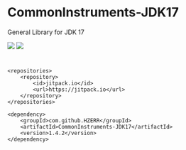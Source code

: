 # CommonInstruments-JDK17
General Library for JDK 17

[![](https://jitci.com/gh/HZERR/CommonInstruments-JDK17/svg)](https://jitci.com/gh/HZERR/CommonInstruments-JDK17)
[![](https://jitpack.io/v/HZERR/CommonInstruments-JDK17.svg)](https://jitpack.io/#HZERR/CommonInstruments-JDK17)

#
    <repositories>
        <repository>
            <id>jitpack.io</id>
            <url>https://jitpack.io</url>
        </repository>
    </repositories>
    
	<dependency>
	    <groupId>com.github.HZERR</groupId>
	    <artifactId>CommonInstruments-JDK17</artifactId>
	    <version>1.4.2</version>
	</dependency>

